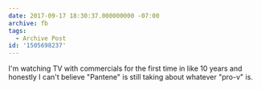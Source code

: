 ```yaml
---
date: 2017-09-17 18:30:37.000000000 -07:00
archive: fb
tags: 
  - Archive Post
id: '1505698237'
---
```


I'm watching TV with commercials for the first time in like 10 years and honestly I can't believe "Pantene" is still taking about whatever "pro-v" is.
